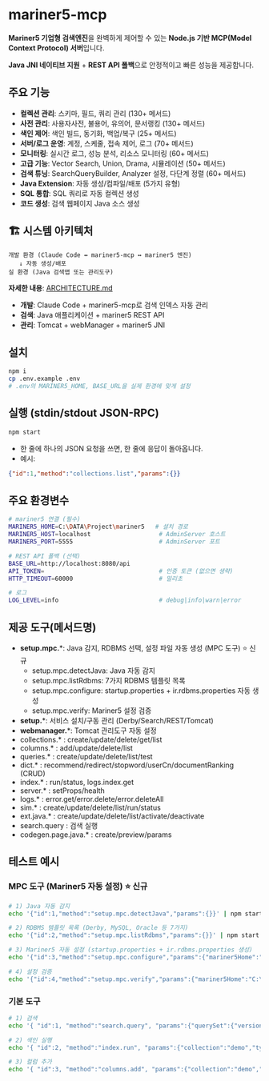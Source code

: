 # mariner5-mcp

**Mariner5 기업형 검색엔진**을 완벽하게 제어할 수 있는 **Node.js 기반 MCP(Model Context Protocol) 서버**입니다.

**Java JNI 네이티브 지원** + **REST API 폴백**으로 안정적이고 빠른 성능을 제공합니다.

## 주요 기능

- **컬렉션 관리**: 스키마, 필드, 쿼리 관리 (130+ 메서드)
- **사전 관리**: 사용자사전, 불용어, 유의어, 문서랭킹 (130+ 메서드)
- **색인 제어**: 색인 빌드, 동기화, 백업/복구 (25+ 메서드)
- **서버/로그 운영**: 계정, 스케줄, 접속 제어, 로그 (70+ 메서드)
- **모니터링**: 실시간 로그, 성능 분석, 리소스 모니터링 (60+ 메서드)
- **고급 기능**: Vector Search, Union, Drama, 시뮬레이션 (50+ 메서드)
- **검색 튜닝**: SearchQueryBuilder, Analyzer 설정, 다단계 정렬 (60+ 메서드)
- **Java Extension**: 자동 생성/컴파일/배포 (5가지 유형)
- **SQL 통합**: SQL 쿼리로 자동 컬렉션 생성
- **코드 생성**: 검색 웹페이지 Java 소스 생성

## 🏗️ 시스템 아키텍처

```
개발 환경 (Claude Code ↔ mariner5-mcp ↔ mariner5 엔진)
   ↓ 자동 생성/배포
실 환경 (Java 검색앱 또는 관리도구)
```

**자세한 내용**: [ARCHITECTURE.md](./ARCHITECTURE.md)

- **개발**: Claude Code + mariner5-mcp로 검색 인덱스 자동 관리
- **검색**: Java 애플리케이션 + mariner5 REST API
- **관리**: Tomcat + webManager + mariner5 JNI

## 설치
```bash
npm i
cp .env.example .env
# .env의 MARINER5_HOME, BASE_URL을 실제 환경에 맞게 설정
```

## 실행 (stdin/stdout JSON-RPC)
```bash
npm start
```
- 한 줄에 하나의 JSON 요청을 쓰면, 한 줄에 응답이 돌아옵니다.
- 예시:
```json
{"id":1,"method":"collections.list","params":{}}
```

## 주요 환경변수

```bash
# mariner5 연결 (필수)
MARINER5_HOME=C:\DATA\Project\mariner5   # 설치 경로
MARINER5_HOST=localhost                   # AdminServer 호스트
MARINER5_PORT=5555                        # AdminServer 포트

# REST API 폴백 (선택)
BASE_URL=http://localhost:8080/api
API_TOKEN=                                # 인증 토큰 (없으면 생략)
HTTP_TIMEOUT=60000                        # 밀리초

# 로그
LOG_LEVEL=info                            # debug|info|warn|error
```

## 제공 도구(메서드명)
- **setup.mpc.***: Java 감지, RDBMS 선택, 설정 파일 자동 생성 (MPC 도구) ⭐ 신규
  - setup.mpc.detectJava: Java 자동 감지
  - setup.mpc.listRdbms: 7가지 RDBMS 템플릿 목록
  - setup.mpc.configure: startup.properties + ir.rdbms.properties 자동 생성
  - setup.mpc.verify: Mariner5 설정 검증
- **setup.***: 서비스 설치/구동 관리 (Derby/Search/REST/Tomcat)
- **webmanager.***: Tomcat 관리도구 자동 설정
- collections.* : create/update/delete/get/list
- columns.*     : add/update/delete/list
- queries.*     : create/update/delete/list/test
- dict.*        : recommend/redirect/stopword/userCn/documentRanking (CRUD)
- index.*       : run/status, logs.index.get
- server.*      : setProps/health
- logs.*        : error.get/error.delete/error.deleteAll
- sim.*         : create/update/delete/list/run/status
- ext.java.*    : create/update/delete/list/activate/deactivate
- search.query  : 검색 실행
- codegen.page.java.* : create/preview/params

## 테스트 예시

### MPC 도구 (Mariner5 자동 설정) ⭐ 신규
```bash
# 1) Java 자동 감지
echo '{"id":1,"method":"setup.mpc.detectJava","params":{}}' | npm start

# 2) RDBMS 템플릿 목록 (Derby, MySQL, Oracle 등 7가지)
echo '{"id":2,"method":"setup.mpc.listRdbms","params":{}}' | npm start

# 3) Mariner5 자동 설정 (startup.properties + ir.rdbms.properties 생성)
echo '{"id":3,"method":"setup.mpc.configure","params":{"mariner5Home":"C:\\DATA\\Project\\mariner5","rdbmsType":"derby","debug":false}}' | npm start

# 4) 설정 검증
echo '{"id":4,"method":"setup.mpc.verify","params":{"mariner5Home":"C:\\DATA\\Project\\mariner5"}}' | npm start
```

### 기본 도구
```bash
# 1) 검색
echo '{ "id":1, "method":"search.query", "params":{"querySet":{"version":"1.0","query":[{"fromSet":{"collection":["demo"]},"selectSet":{"fields":["*"]},"whereSet":{"operator":"AND","searchKeyword":"테스트"}}]}} }' | npm start

# 2) 색인 실행
echo '{ "id":2, "method":"index.run", "params":{"collection":"demo","type":"rebuild"} }' | npm start

# 3) 컬럼 추가
echo '{ "id":3, "method":"columns.add", "params":{"collection":"demo","field":"title","type":"text","analyzer":"korean"} }' | npm start
```
